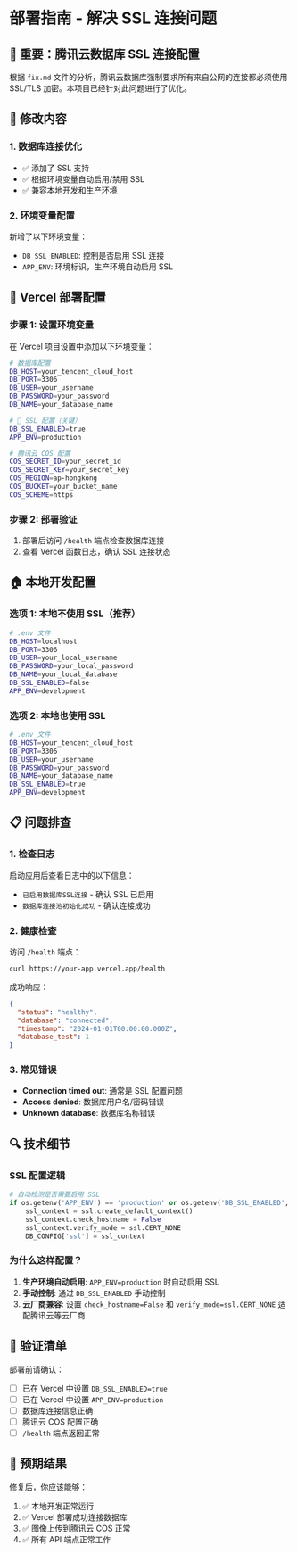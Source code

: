 # 部署指南 - 解决 SSL 连接问题

## 🚨 重要：腾讯云数据库 SSL 连接配置

根据 `fix.md` 文件的分析，腾讯云数据库强制要求所有来自公网的连接都必须使用 SSL/TLS 加密。本项目已经针对此问题进行了优化。

## 🔧 修改内容

### 1. 数据库连接优化
- ✅ 添加了 SSL 支持
- ✅ 根据环境变量自动启用/禁用 SSL
- ✅ 兼容本地开发和生产环境

### 2. 环境变量配置
新增了以下环境变量：
- `DB_SSL_ENABLED`: 控制是否启用 SSL 连接
- `APP_ENV`: 环境标识，生产环境自动启用 SSL

## 🚀 Vercel 部署配置

### 步骤 1: 设置环境变量
在 Vercel 项目设置中添加以下环境变量：

```bash
# 数据库配置
DB_HOST=your_tencent_cloud_host
DB_PORT=3306
DB_USER=your_username
DB_PASSWORD=your_password
DB_NAME=your_database_name

# 🔐 SSL 配置（关键）
DB_SSL_ENABLED=true
APP_ENV=production

# 腾讯云 COS 配置
COS_SECRET_ID=your_secret_id
COS_SECRET_KEY=your_secret_key
COS_REGION=ap-hongkong
COS_BUCKET=your_bucket_name
COS_SCHEME=https
```

### 步骤 2: 部署验证
1. 部署后访问 `/health` 端点检查数据库连接
2. 查看 Vercel 函数日志，确认 SSL 连接状态

## 🏠 本地开发配置

### 选项 1: 本地不使用 SSL（推荐）
```bash
# .env 文件
DB_HOST=localhost
DB_PORT=3306
DB_USER=your_local_username
DB_PASSWORD=your_local_password
DB_NAME=your_local_database
DB_SSL_ENABLED=false
APP_ENV=development
```

### 选项 2: 本地也使用 SSL
```bash
# .env 文件
DB_HOST=your_tencent_cloud_host
DB_PORT=3306
DB_USER=your_username
DB_PASSWORD=your_password
DB_NAME=your_database_name
DB_SSL_ENABLED=true
APP_ENV=development
```

## 📋 问题排查

### 1. 检查日志
启动应用后查看日志中的以下信息：
- `已启用数据库SSL连接` - 确认 SSL 已启用
- `数据库连接池初始化成功` - 确认连接成功

### 2. 健康检查
访问 `/health` 端点：
```bash
curl https://your-app.vercel.app/health
```

成功响应：
```json
{
  "status": "healthy",
  "database": "connected",
  "timestamp": "2024-01-01T00:00:00.000Z",
  "database_test": 1
}
```

### 3. 常见错误
- **Connection timed out**: 通常是 SSL 配置问题
- **Access denied**: 数据库用户名/密码错误
- **Unknown database**: 数据库名称错误

## 🔍 技术细节

### SSL 配置逻辑
```python
# 自动检测是否需要启用 SSL
if os.getenv('APP_ENV') == 'production' or os.getenv('DB_SSL_ENABLED', 'false').lower() == 'true':
    ssl_context = ssl.create_default_context()
    ssl_context.check_hostname = False
    ssl_context.verify_mode = ssl.CERT_NONE
    DB_CONFIG['ssl'] = ssl_context
```

### 为什么这样配置？
1. **生产环境自动启用**: `APP_ENV=production` 时自动启用 SSL
2. **手动控制**: 通过 `DB_SSL_ENABLED` 手动控制
3. **云厂商兼容**: 设置 `check_hostname=False` 和 `verify_mode=ssl.CERT_NONE` 适配腾讯云等云厂商

## 📝 验证清单

部署前请确认：
- [ ] 已在 Vercel 中设置 `DB_SSL_ENABLED=true`
- [ ] 已在 Vercel 中设置 `APP_ENV=production`
- [ ] 数据库连接信息正确
- [ ] 腾讯云 COS 配置正确
- [ ] `/health` 端点返回正常

## 🎯 预期结果

修复后，你应该能够：
1. ✅ 本地开发正常运行
2. ✅ Vercel 部署成功连接数据库
3. ✅ 图像上传到腾讯云 COS 正常
4. ✅ 所有 API 端点正常工作 